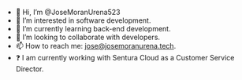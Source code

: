 - 👋 Hi, I’m @JoseMoranUrena523
- 👀 I’m interested in software development.
- 🌱 I’m currently learning back-end development.
- 💞️ I’m looking to collaborate with developers.
- 📫 How to reach me: [jose@josemoranurena.tech](mailto:jose@josemoranurena.tech).
- ❓ I am currently working with Sentura Cloud as a Customer Service Director.
<!---
JoseMoranUrena523/JoseMoranUrena523 is a ✨ special ✨ repository because its `README.md` (this file) appears on your GitHub profile.
You can click the Preview link to take a look at your changes.
--->
